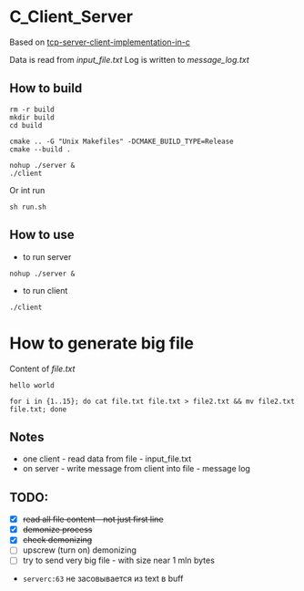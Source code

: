 # C_Client_Server

Based on [tcp-server-client-implementation-in-c](https://www.geeksforgeeks.org/tcp-server-client-implementation-in-c/)  

Data is read from *input_file.txt*
Log is written to *message_log.txt*

## How to build

```shell script
rm -r build
mkdir build
cd build

cmake .. -G "Unix Makefiles" -DCMAKE_BUILD_TYPE=Release
cmake --build .

nohup ./server &
./client
```

Or int run
```shell script
sh run.sh
```

## How to use 

- to run server
```shell script
nohup ./server &
```

- to run client
```shell script
./client
```

# How to generate big file
Content of *file.txt*
```shell script
hello world
```
```shell script
for i in {1..15}; do cat file.txt file.txt > file2.txt && mv file2.txt file.txt; done
```


## Notes
- one client - read data from file - input_file.txt
- on server - write message from client into file - message log

## TODO:
- [x] ~~read all file content - not just first line~~
- [x] ~~demonize process~~
- [x] ~~check demonizing~~
- [ ] upscrew (turn on) demonizing 
- [ ] try to send very big file - with size near 1 mln bytes
- `serverc:63` не засовывается из text в buff